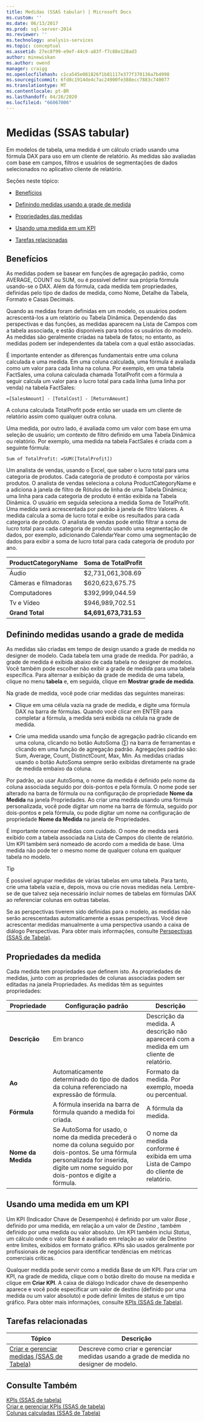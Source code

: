 ```yaml
---
title: Medidas (SSAS tabular) | Microsoft Docs
ms.custom: ''
ms.date: 06/13/2017
ms.prod: sql-server-2014
ms.reviewer: ''
ms.technology: analysis-services
ms.topic: conceptual
ms.assetid: 27ec8f99-e9ef-44c9-a83f-f7c88e128ad3
author: minewiskan
ms.author: owend
manager: craigg
ms.openlocfilehash: c1ca545e081826f1b81117e377f370136a7b4998
ms.sourcegitcommit: 6fd8c1914de4c7ac24900fe388ecc7883c740077
ms.translationtype: MT
ms.contentlocale: pt-BR
ms.lasthandoff: 04/26/2020
ms.locfileid: "66067006"
---
```

# <a name="measures-ssas-tabular"></a>Medidas (SSAS tabular)
  Em modelos de tabela, uma medida é um cálculo criado usando uma fórmula DAX para uso em um cliente de relatório. As medidas são avaliadas com base em campos, filtros e usuários de segmentações de dados selecionados no aplicativo cliente de relatório.  
  
 Seções neste tópico:  
  
-   [Benefícios](#bkmk_understanding)  
  
-   [Definindo medidas usando a grade de medida](#bkmk_def_mg)  
  
-   [Propriedades das medidas](#bkmk_properties)  
  
-   [Usando uma medida em um KPI](#bkmk_KPI)  
  
-   [Tarefas relacionadas](#bkmk_rel_tasks)  
  
##  <a name="benefits"></a><a name="bkmk_understanding"></a>Benefícios  
 As medidas podem se basear em funções de agregação padrão, como AVERAGE, COUNT ou SUM, ou é possível definir sua própria fórmula usando-se o DAX. Além da fórmula, cada medida tem propriedades, definidas pelo tipo de dados de medida, como Nome, Detalhe da Tabela, Formato e Casas Decimais.  
  
 Quando as medidas foram definidas em um modelo, os usuários podem acrescentá-los a um relatório ou Tabela Dinâmica. Dependendo das perspectivas e das funções, as medidas aparecem na Lista de Campos com a tabela associada, e estão disponíveis para todos os usuários do modelo. As medidas são geralmente criadas na tabela de fatos; no entanto, as medidas podem ser independentes da tabela com a qual estão associadas.  
  
 É importante entender as diferenças fundamentais entre uma coluna calculada e uma medida. Em uma coluna calculada, uma fórmula é avaliada como um valor para cada linha na coluna. Por exemplo, em uma tabela FactSales, uma coluna calculada chamada TotalProfit com a fórmula a seguir calcula um valor para o lucro total para cada linha (uma linha por venda) na tabela FactSales:  
  
```  
=[SalesAmount] - [TotalCost] - [ReturnAmount]  
```  
  
 A coluna calculada TotalProfit pode então ser usada em um cliente de relatório assim como qualquer outra coluna.  
  
 Uma medida, por outro lado, é avaliada como um valor com base em uma seleção de usuário; um contexto de filtro definido em uma Tabela Dinâmica ou relatório. Por exemplo, uma medida na tabela FactSales é criada com a seguinte fórmula:  
  
```  
Sum of TotalProfit: =SUM([TotalProfit])  
```  
  
 Um analista de vendas, usando o Excel, que saber o lucro total para uma categoria de produtos. Cada categoria de produto é composta por vários produtos. O analista de vendas seleciona a coluna ProductCategoryName e a adiciona à janela de filtro de Rótulos de linha de uma Tabela Dinâmica; uma linha para cada categoria de produto é então exibida na Tabela Dinâmica. O usuário em seguida seleciona a medida Soma de TotalProfit. Uma medida será acrescentada por padrão à janela de filtro Valores. A medida calcula a soma de lucro total e exibe os resultados para cada categoria de produto. O analista de vendas pode então filtrar a soma de lucro total para cada categoria de produto usando uma segmentação de dados, por exemplo, adicionando CalendarYear como uma segmentação de dados para exibir a soma de lucro total para cada categoria de produto por ano.  
  
|ProductCategoryName|Soma de TotalProfit|  
|-------------------------|------------------------|  
|Áudio|$2,731,061,308.69|  
|Câmeras e filmadoras|$620,623,675.75|  
|Computadores|$392,999,044.59|  
|Tv e Vídeo|$946,989,702.51|  
|**Grand Total**|**$4,691,673,731.53**|  
  
##  <a name="defining-measures-by-using-the-measure-grid"></a><a name="bkmk_def_mg"></a>Definindo medidas usando a grade de medida  
 As medidas são criadas em tempo de design usando a grade de medida no designer de modelo. Cada tabela tem uma grade de medida. Por padrão, a grade de medida é exibida abaixo de cada tabela no designer de modelos. Você também pode escolher não exibir a grade de medida para uma tabela específica. Para alternar a exibição da grade de medida de uma tabela, clique no menu **tabela** e, em seguida, clique em **Mostrar grade de medida**.  
  
 Na grade de medida, você pode criar medidas das seguintes maneiras:  
  
-   Clique em uma célula vazia na grade de medida, e digite uma fórmula DAX na barra de fórmulas. Quando você clicar em ENTER para completar a fórmula, a medida será exibida na célula na grade de medida.  
  
-   Crie uma medida usando uma função de agregação padrão clicando em uma coluna, clicando no botão AutoSoma (∑) na barra de ferramentas e clicando em uma função de agregação padrão. Agregações padrão são: Sum, Average, Count, DistinctCount, Max, Min. As medidas criadas usando o botão AutoSoma sempre serão exibidas diretamente na grade de medida embaixo da coluna.  
  
 Por padrão, ao usar AutoSoma, o nome da medida é definido pelo nome da coluna associada seguido por dois-pontos e pela fórmula. O nome pode ser alterado na barra de fórmula ou na configuração de propriedade **Nome da Medida** na janela Propriedades. Ao criar uma medida usando uma fórmula personalizada, você pode digitar um nome na barra de fórmula, seguido por dois-pontos e pela fórmula, ou pode digitar um nome na configuração de propriedade **Nome da Medida** na janela de Propriedades.  
  
 É importante nomear medidas com cuidado. O nome de medida será exibido com a tabela associada na Lista de Campos do cliente de relatório. Um KPI também será nomeado de acordo com a medida de base. Uma medida não pode ter o mesmo nome de qualquer coluna em qualquer tabela no modelo.  
  
> [!TIP]  
>  É possível agrupar medidas de várias tabelas em uma tabela. Para tanto, crie uma tabela vazia e, depois, mova ou crie novas medidas nela. Lembre-se de que talvez seja necessário incluir nomes de tabelas em fórmulas DAX ao referenciar colunas em outras tabelas.  
  
 Se as perspectivas tiverem sido definidas para o modelo, as medidas não serão acrescentadas automaticamente a essas perspectivas. Você deve acrescentar medidas manualmente a uma perspectiva usando a caixa de diálogo Perspectivas. Para obter mais informações, consulte [Perspectivas &#40;SSAS de Tabela&#41;](perspectives-ssas-tabular.md).  
  
##  <a name="measure-properties"></a><a name="bkmk_properties"></a>Propriedades da medida  
 Cada medida tem propriedades que definem isto. As propriedades de medidas, junto com as propriedades de colunas associadas podem ser editadas na janela Propriedades. As medidas têm as seguintes propriedades:  
  
|Propriedade|Configuração padrão|Descrição|  
|--------------|---------------------|-----------------|  
|**Descrição**|Em branco|Descrição da medida. A descrição não aparecerá com a medida em um cliente de relatório.|  
|**Ao**|Automaticamente determinado do tipo de dados da coluna referenciado na expressão de fórmula.|Formato da medida. Por exemplo, moeda ou percentual.|  
|**Fórmula**|A fórmula inserida na barra de fórmula quando a medida foi criada.|A fórmula da medida.|  
|**Nome da Medida**|Se AutoSoma for usado, o nome da medida precederá o nome da coluna seguido por dois-pontos. Se uma fórmula personalizada for inserida, digite um nome seguido por dois-pontos e digite a fórmula.|O nome da medida conforme é exibida em uma Lista de Campo do cliente de relatório.|  
  
##  <a name="using-a-measure-in-a-kpi"></a><a name="bkmk_KPI"></a>Usando uma medida em um KPI  
 Um KPI (Indicador Chave de Desempenho) é definido por um valor *Base* , definido por uma medida, em relação a um valor de *Destino* , também definido por uma medida ou valor absoluto. Um KPI também inclui *Status*, um cálculo onde o valor Base é avaliado em relação ao valor de Destino entre limites, exibidos em formato gráfico. KPIs são usados geralmente por profissionais de negócios para identificar tendências em métricas comerciais críticas.  
  
 Qualquer medida pode servir como a medida Base de um KPI. Para criar um KPI, na grade de medida, clique com o botão direito do mouse na medida e clique em **Criar KPI**. A caixa de diálogo Indicador chave de desempenho aparece e você pode especificar um valor de destino (definido por uma medida ou um valor absoluto) e pode definir limites de status e um tipo gráfico. Para obter mais informações, consulte [KPIs &#40;SSAS de Tabela&#41;](kpis-ssas-tabular.md).  
  
##  <a name="related-tasks"></a><a name="bkmk_rel_tasks"></a> Tarefas relacionadas  
  
|Tópico|Descrição|  
|-----------|-----------------|  
|[Criar e gerenciar medidas &#40;SSAS de Tabela&#41;](measures-ssas-tabular.md)|Descreve como criar e gerenciar medidas usando a grade de medida no designer de modelo.|  
  
## <a name="see-also"></a>Consulte Também  
 [KPIs &#40;SSAS de tabela&#41;](kpis-ssas-tabular.md)   
 [Criar e gerenciar KPIs &#40;SSAS de tabela&#41;](create-and-manage-kpis-ssas-tabular.md)   
 [Colunas calculadas &#40;SSAS de Tabela&#41;](ssas-calculated-columns.md)  
  
  
